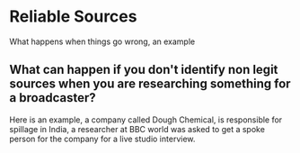 # Reliable Sources

What happens when things go wrong, an example

## What can happen if you don't identify non legit sources when you are researching something for a broadcaster?

Here is an example, a company called Dough Chemical, is responsible for spillage in India, a researcher at BBC world was asked to get a spoke person for the company for a live studio interview.
